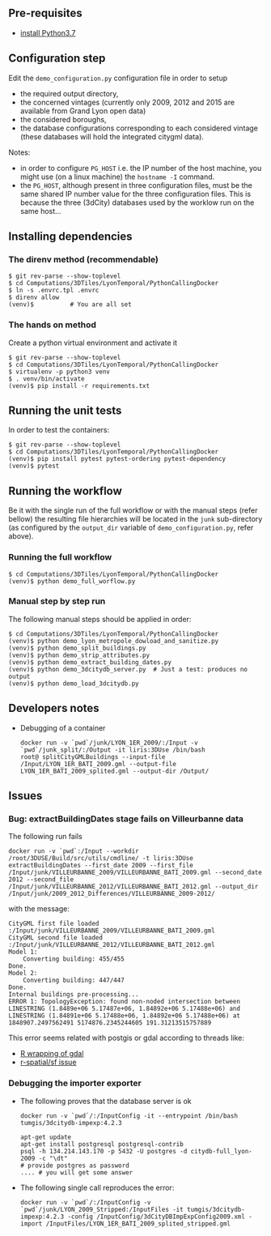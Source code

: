 ## Pre-requisites
 - [install Python3.7](https://www.python.org/)

## Configuration step
Edit the `demo_configuration.py` configuration file in order to setup
 - the required output directory,
 - the concerned vintages (currently only 2009, 2012 and 2015 are available from
   Grand Lyon open data) 
 - the considered boroughs,
 - the database configurations corresponding to each considered vintage 
   (these databases will hold the integrated citygml data). 

Notes:
 * in order to configure `PG_HOST` i.e. the IP number of the host machine, you
   might use (on a linux machine) the `hostname -I` command.
 * the `PG_HOST`, although present in three configuration files, must be the same shared IP number value for the three configuration files. This is because the three (3dCity) databases used by the worklow run on the same host...

## Installing dependencies

### The direnv method (recommendable)
```
$ git rev-parse --show-toplevel
$ cd Computations/3DTiles/LyonTemporal/PythonCallingDocker
$ ln -s .envrc.tpl .envrc
$ direnv allow
(venv)$          # You are all set
```

### The hands on method
Create a python virtual environment and activate it
```
$ git rev-parse --show-toplevel
$ cd Computations/3DTiles/LyonTemporal/PythonCallingDocker
$ virtualenv -p python3 venv
$ . venv/bin/activate
(venv)$ pip install -r requirements.txt
```

## Running the unit tests
In order to test the containers:
```
$ git rev-parse --show-toplevel
$ cd Computations/3DTiles/LyonTemporal/PythonCallingDocker
(venv)$ pip install pytest pytest-ordering pytest-dependency
(venv)$ pytest
```

## Running the workflow
Be it with the single run of the full workflow or with the manual 
steps (refer bellow) the resulting file hierarchies will be located
in the `junk` sub-directory (as configured by the `output_dir` variable
of `demo_configuration.py`, refer above).

### Running the full workflow
```
$ cd Computations/3DTiles/LyonTemporal/PythonCallingDocker
(venv)$ python demo_full_worflow.py
```

### Manual step by step run
The following manual steps should be applied in order:
```
$ cd Computations/3DTiles/LyonTemporal/PythonCallingDocker
(venv)$ python demo_lyon_metropole_dowload_and_sanitize.py
(venv)$ python demo_split_buildings.py
(venv)$ python demo_strip_attributes.py
(venv)$ python demo_extract_building_dates.py
(venv)$ python demo_3dcitydb_server.py  # Just a test: produces no output
(venv)$ python demo_load_3dcitydb.py
```


## Developers notes
 * Debugging of a container
   ```
   docker run -v `pwd`/junk/LYON_1ER_2009/:/Input -v `pwd`/junk_split/:/Output -it liris:3DUse /bin/bash
   root@ splitCityGMLBuildings --input-file /Input/LYON_1ER_BATI_2009.gml --output-file LYON_1ER_BATI_2009_splited.gml --output-dir /Output/
   ```

## Issues

### Bug: extractBuildingDates stage fails on Villeurbanne data
The following run fails
```
docker run -v `pwd`:/Input --workdir /root/3DUSE/Build/src/utils/cmdline/ -t liris:3DUse extractBuildingDates --first_date 2009 --first_file /Input/junk/VILLEURBANNE_2009/VILLEURBANNE_BATI_2009.gml --second_date 2012 --second_file /Input/junk/VILLEURBANNE_2012/VILLEURBANNE_BATI_2012.gml --output_dir /Input/junk/2009_2012_Differences/VILLEURBANNE_2009-2012/
```
with the message:
```
CityGML first file loaded :/Input/junk/VILLEURBANNE_2009/VILLEURBANNE_BATI_2009.gml
CityGML second file loaded :/Input/junk/VILLEURBANNE_2012/VILLEURBANNE_BATI_2012.gml
Model 1: 
    Converting building: 455/455 
Done.
Model 2: 
    Converting building: 447/447 
Done.
Internal buildings pre-processing...
ERROR 1: TopologyException: found non-noded intersection between LINESTRING (1.8489e+06 5.17487e+06, 1.84892e+06 5.17488e+06) and LINESTRING (1.84891e+06 5.17488e+06, 1.84892e+06 5.17488e+06) at 1848907.2497562491 5174876.2345244605 191.31213515757889
```
This error seems related with postgis or gdal according to threads like:
 * [R wrapping of gdal](https://stackoverflow.com/questions/13662448/what-does-the-following-error-mean-topologyexception-found-non-nonded-intersec)
 * [r-spatial/sf issue](https://github.com/r-spatial/sf/issues/860)

### Debugging the importer exporter
 * The following proves that the database server is ok
   ```
   docker run -v `pwd`/:/InputConfig -it --entrypoint /bin/bash tumgis/3dcitydb-impexp:4.2.3

   apt-get update
   apt-get install postgresql postgresql-contrib
   psql -h 134.214.143.170 -p 5432 -U postgres -d citydb-full_lyon-2009 -c "\dt"
   # provide postgres as password
   .... # you will get some answer
   ```

 * The following single call reproduces the error:
    ```
    docker run -v `pwd`/:/InputConfig -v `pwd`/junk/LYON_2009_Stripped:/InputFiles -it tumgis/3dcitydb-impexp:4.2.3 -config /InputConfig/3dCityDBImpExpConfig2009.xml -import /InputFiles/LYON_1ER_BATI_2009_splited_stripped.gml
    ```
